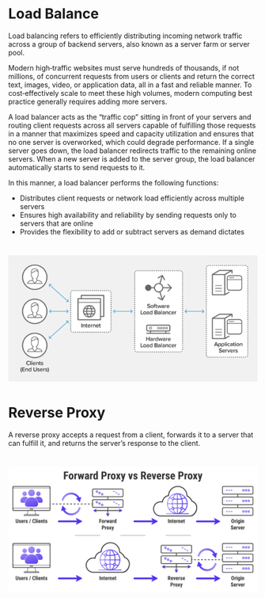 # Load Balance

Load balancing refers to efficiently distributing incoming network traffic across a group of backend servers, also known as a server farm or server pool.

Modern high‑traffic websites must serve hundreds of thousands, if not millions, of concurrent requests from users or clients and return the correct text, images, video, or application data, all in a fast and reliable manner. To cost‑effectively scale to meet these high volumes, modern computing best practice generally requires adding more servers.

A load balancer acts as the “traffic cop” sitting in front of your servers and routing client requests across all servers capable of fulfilling those requests in a manner that maximizes speed and capacity utilization and ensures that no one server is overworked, which could degrade performance. If a single server goes down, the load balancer redirects traffic to the remaining online servers. When a new server is added to the server group, the load balancer automatically starts to send requests to it.

In this manner, a load balancer performs the following functions:

* Distributes client requests or network load efficiently across multiple servers
* Ensures high availability and reliability by sending requests only to servers that are online
* Provides the flexibility to add or subtract servers as demand dictates

<h1 align="center"><img src = "https://github.com/deborafaria01/proxy-reverso-load-balance/blob/main/load_balance.png"></h1>


# Reverse Proxy

A reverse proxy accepts a request from a client, forwards it to a server that can fulfill it, and returns the server’s response to the client.

<h1 align="center"><img src = "https://github.com/deborafaria01/proxy-reverso-load-balance/blob/main/reverse_proxy.png"></h1>


  
